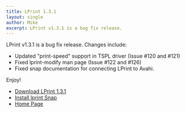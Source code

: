 ```yaml
---
title: LPrint 1.3.1
layout: single
author: Mike
excerpt: LPrint v1.3.1 is a bug fix release.
---
```


LPrint v1.3.1 is a bug fix release.  Changes include:

- Updated "print-speed" support in TSPL driver (Issue #120 and #121)
- Fixed lprint-modify man page (Issue #122 and #126)
- Fixed snap documentation for connecting LPrint to Avahi.

Enjoy!

* <a href="https://github.com/michaelrsweet/lprint/releases/tag/v1.3.1" itemprop="sameAs" rel="nofollow noopener noreferrer"><i class="fas fa-fw fa-download" aria-hidden="true"></i>Download LPrint 1.3.1</a>
* <a href="https://snapcraft.io/lprint" itemprop="sameAs" rel="nofollow noopener noreferrer"><i class="fas fa-fw fa-download" aria-hidden="true"></i>Install lprint Snap</a>
* <a href="https://www.msweet.org/lprint" itemprop="sameAs" rel="nofollow noopener noreferrer"><i class="fas fa-fw fa-home" aria-hidden="true"></i>Home Page</a>
